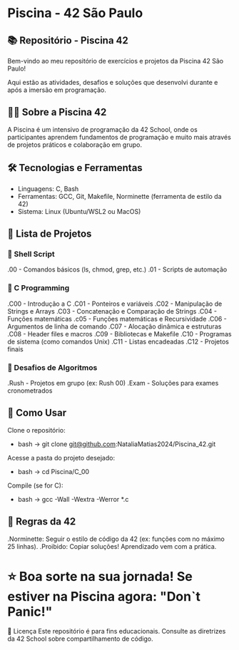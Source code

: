 # Piscina - 42 São Paulo

## 📚 Repositório - Piscina 42
Bem-vindo ao meu repositório de exercícios e projetos da Piscina 42 São Paulo! 

Aqui estão as atividades, desafios e soluções que desenvolvi durante e após a imersão em programação.

## 🏊‍♂️ Sobre a Piscina 42
A Piscina é um intensivo de programação da 42 School, onde os participantes aprendem fundamentos de programação e muito mais através de projetos práticos e colaboração em grupo.

## 🛠️ Tecnologias e Ferramentas
- Linguagens: C, Bash
- Ferramentas: GCC, Git, Makefile, Norminette (ferramenta de estilo da 42)
- Sistema: Linux (Ubuntu/WSL2 ou MacOS)

## 📝 Lista de Projetos
### 🐚 Shell Script
.00 - Comandos básicos (ls, chmod, grep, etc.)
.01 - Scripts de automação

### 🔢 C Programming
.C00 - Introdução a C
.C01 - Ponteiros e variáveis
.C02 - Manipulação de Strings e Arrays
.C03 - Concatenação e Comparação de Strings
.C04 - Funções matemáticas
.c05 - Funções matemáticas e Recursividade
.C06 - Argumentos de linha de comando
.C07 - Alocação dinâmica e estruturas
.C08 - Header files e macros
.C09 - Bibliotecas e Makefile
.C10 - Programas de sistema (como comandos Unix)
.C11 - Listas encadeadas
.C12 - Projetos finais

### 🧠 Desafios de Algoritmos
.Rush - Projetos em grupo (ex: Rush 00)
.Exam - Soluções para exames cronometrados

## 🚀 Como Usar
Clone o repositório:
- bash -> git clone git@github.com:NataliaMatias2024/Piscina_42.git

Acesse a pasta do projeto desejado:
- bash -> cd Piscina/C_00

Compile (se for C):
- bash -> gcc -Wall -Wextra -Werror *.c

## 📌 Regras da 42
.Norminette: Seguir o estilo de código da 42 (ex: funções com no máximo 25 linhas).
.Proibido: Copiar soluções! Aprendizado vem com a prática.

# ⭐ Boa sorte na sua jornada! Se estiver na Piscina agora: "Don`t Panic!"

📜 Licença
Este repositório é para fins educacionais. Consulte as diretrizes da 42 School sobre compartilhamento de código.
